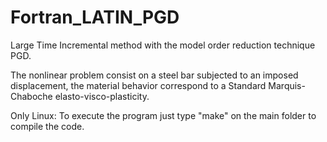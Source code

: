 # Fortran_LATIN_PGD

Large Time Incremental method with the model order reduction technique PGD.

The nonlinear problem consist on a steel bar subjected to an imposed displacement,
the material behavior correspond to a Standard Marquis-Chaboche elasto-visco-plasticity.

Only Linux: To execute the program just type "make" on the main folder to compile the code.

